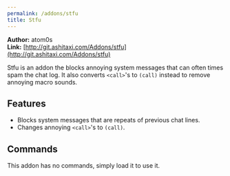 ```yaml
---
permalink: /addons/stfu
title: Stfu
---
```


**Author:** atom0s<br/>
**Link:** [http://git.ashitaxi.com/Addons/stfu](http://git.ashitaxi.com/Addons/stfu)

Stfu is an addon the blocks annoying system messages that can often times spam the chat log. It also converts `<call>`'s to `(call)` instead to remove annoying macro sounds.

## Features

  * Blocks system messages that are repeats of previous chat lines.
  * Changes annoying `<call>`'s to `(call)`.

## Commands

This addon has no commands, simply load it to use it.